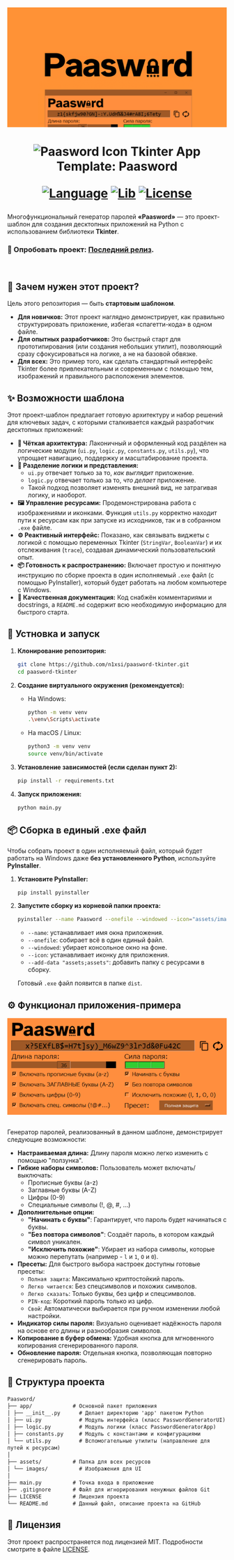 <h1 align="center">
  <img src="assets/images/preview.png" align="top" alt="Paasword Preview">
</h1>

<h1 align="center">
  <img src="assets/images/logo.ico" width="44" align="top" alt="Paasword Icon">
  Tkinter App Template: Paasword
  
  [![Language](https://custom-icon-badges.demolab.com/badge/Python%203.10+-9e5826?logo=pythonn)](#)
  [![Lib](https://custom-icon-badges.demolab.com/badge/Tkinter%208.6-9e5826?logo=tkinter)](#)
  [![License](https://custom-icon-badges.demolab.com/badge/License%20MIT-9e5826?logo=law&label)](LICENSE)
  
</h1>

Многофункциональный генератор паролей **«Paasword»** — это проект-шаблон для создания десктопных приложений на Python с использованием библиотеки **Tkinter**.

<h3>
  
  🧪 Опробовать проект: [Последний релиз](https://github.com/n1xsi/paasword-tkinter/releases/latest).

</h3>

<br>

## 🎯 Зачем нужен этот проект?

Цель этого репозитория — быть **стартовым шаблоном**.

*   **Для новичков:** Этот проект наглядно демонстрирует, как правильно структурировать приложение, избегая «спагетти-кода» в одном файле.
*   **Для опытных разработчиков:** Это быстрый старт для прототипирования (или создания небольших утилит), позволяющий сразу сфокусироваться на логике, а не на базовой обвязке.
*   **Для всех:** Это пример того, как сделать стандартный интерфейс Tkinter более привлекательным и современным с помощью тем, изображений и правильного расположения элементов.

## ✨ Возможности шаблона

Этот проект-шаблон предлагает готовую архитектуру и набор решений для ключевых задач, с которыми сталкивается каждый разработчик десктопных приложений:

*   **🧱 Чёткая архитектура:** Лаконичный и оформленный код раздёлен на логические модули (`ui.py`, `logic.py`, `constants.py`, `utils.py`), что упрощает навигацию, поддержку и масштабирование проекта.
*   **🎨 Разделение логики и представления:**
    *   `ui.py` отвечает только за то, *как выглядит* приложение.
    *   `logic.py` отвечает только за то, *что делает* приложение.
    *   Такой подход позволяет изменять внешний вид, не затрагивая логику, и наоборот.
*   **🖼️ Управление ресурсами:** Продемонстрирована работа с изображениями и иконками. Функция `utils.py` корректно находит пути к ресурсам как при запуске из исходников, так и в собранном `.exe` файле.
*   **⚙️ Реактивный интерфейс:** Показано, как связывать виджеты с логикой с помощью переменных Tkinter (`StringVar`, `BooleanVar`) и их отслеживания (`trace`), создавая динамический пользовательский опыт.
*   **📦 Готовность к распространению:** Включает простую и понятную инструкцию по сборке проекта в один исполняемый `.exe` файл (с помощью PyInstaller), который будет работать на любом компьютере с Windows.
*   **📜 Качественная документация:** Код снабжён комментариями и docstrings, а `README.md` содержит всю необходимую информацию для быстрого старта.

## 🚀 Устновка и запуск

1.  **Клонирование репозитория:**
    ```bash
    git clone https://github.com/n1xsi/paasword-tkinter.git
    cd paasword-tkinter
    ```

2.  **Создание виртуального окружения (рекомендуется):**
    *   На Windows:
        ```bash
        python -m venv venv
        .\venv\Scripts\activate
        ```
    *   На macOS / Linux:
        ```bash
        python3 -m venv venv
        source venv/bin/activate
        ```
3.  **Установление зависимостей (если сделан пункт 2):**
    ```bash
    pip install -r requirements.txt
    ```

4.  **Запуск приложения:**
    ```bash
    python main.py
    ```

## 📦 Сборка в единый .exe файл
Чтобы собрать проект в один исполняемый файл, который будет работать на Windows даже **без установленного Python**, используйте **PyInstaller**.

1.  **Установите PyInstaller:**
    ```bash
    pip install pyinstaller
    ```
    
2.  **Запустите сборку из корневой папки проекта:**
    ```bash
    pyinstaller --name Paasword --onefile --windowed --icon="assets/images/logo.ico" --add-data="assets;assets" main.py
    ```
    *   `--name`: устанавливает имя окна приложения.
    *   `--onefile`: собирает всё в один единый файл.
    *   `--windowed`: убирает консольное окно на фоне.
    *   `--icon`: устанавливает иконку для приложения.
    *   `--add-data "assets;assets"`: добавить папку с ресурсами в сборку.

    Готовый `.exe` файл появится в папке `dist`.

## ⚙️ Функционал приложения-примера

<div align="center">
  <img src="assets/images/menu.png" align="top" alt="Paasword Menu">
</div>

<br>

Генератор паролей, реализованный в данном шаблоне, демонстрирует следующие возможности:

*   **Настраиваемая длина:** Длину пароля можно легко изменить с помощью "ползунка".
*   **Гибкие наборы символов:** Пользователь может включать/выключать:
    *   Прописные буквы (a-z)
    *   Заглавные буквы (A-Z)
    *   Цифры (0-9)
    *   Специальные символы (!, @, #, ...)
*   **Дополнительные опции:**
    *   **"Начинать с буквы"**: Гарантирует, что пароль будет начинаться с буквы.
    *   **"Без повтора символов"**: Создаёт пароль, в котором каждый символ уникален.
    *   **"Исключить похожие"**: Убирает из набора символы, которые можно перепутать (например - `l` и `1`, `O` и `0`).
*   **Пресеты:** Для быстрого выбора настроек доступны готовые пресеты:
    *   `Полная защита`: Максимально криптостойкий пароль.
    *   `Легко читается`: Без спецсимволов и похожих символов.
    *   `Легко сказать`: Только буквы, без цифр и спецсимволов.
    *   `PIN-код`: Короткий пароль только из цифр.
    *   `Свой`: Автоматически выбирается при ручном изменении любой настройки.
*   **Индикатор силы пароля:** Визуально оценивает надёжность пароля на основе его длины и разнообразия символов.
*   **Копирование в буфер обмена:** Удобная кнопка для мгновенного копирования сгенерированного пароля.
*   **Обновление пароля:** Отдельная кнопка, позволяющая повторно сгенерировать пароль. 

## 📂 Структура проекта
```
Paasword/
├── app/             # Основной пакет приложения
│ ├── __init__.py      # Делает директорию 'app' пакетом Python
│ ├── ui.py            # Модуль интерфейса (класс PasswordGeneratorUI)
│ ├── logic.py         # Модуль логики (класс PasswordGeneratorApp)
│ ├── constants.py     # Модуль с константами и конфигурациями
│ └── utils.py         # Вспомогательные утилиты (направление для путей к ресурсам)
│
├── assets/          # Папка для всех ресурсов
│ └── images/          # Изображения для UI
│
├── main.py          # Точка входа в приложение
├── .gitignore       # Файл для игнорирования ненужных файлов Git
├── LICENSE          # Лицензия проекта
└── README.md        # Данный файл, описание проекта на GitHub
```

## 📄 Лицензия
Этот проект распространяется под лицензией MIT. Подробности смотрите в файле [LICENSE](LICENSE).
